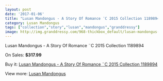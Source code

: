 ```yaml
---
layout: post
date: '2017-01-06'
title: "Lusan Mandongus - A Story Of Romance ¨C 2015 Collection 1189894"
category: Lusan Mandongus
tags: ["collection","story","lusan","mandongus","granddressy"]
image: http://img.granddressy.com/968-thickbox_default/lusan-mandongus-a-story-of-romance-c-2015-collection-1189894.jpg
---
```

Lusan Mandongus - A Story Of Romance ¨C 2015 Collection 1189894

On Sales: **$317.99**
<a href="https://www.granddressy.com/en/lusan-mandongus/722-lusan-mandongus-a-story-of-romance-c-2015-collection-1189894.html"><amp-img layout="responsive" width="600" height="600" src="//img.granddressy.com/968-thickbox_default/lusan-mandongus-a-story-of-romance-c-2015-collection-1189894.jpg" alt="Lusan Mandongus - A Story Of Romance ¨C 2015 Collection 1189894 0" /></a>

Buy it: [Lusan Mandongus - A Story Of Romance ¨C 2015 Collection 1189894](https://www.granddressy.com/en/lusan-mandongus/722-lusan-mandongus-a-story-of-romance-c-2015-collection-1189894.html "Lusan Mandongus - A Story Of Romance ¨C 2015 Collection 1189894")

View more: [Lusan Mandongus](https://www.granddressy.com/en/31-lusan-mandongus "Lusan Mandongus")